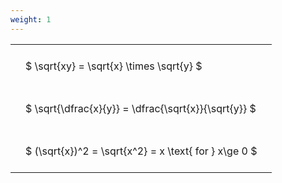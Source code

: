 ```yaml
---
weight: 1
---
```


<style type="text/css">
#T_3f774 th.col_heading {
  text-align: left;
  font-size: 1em;
}
#T_3f774 td {
  text-align: left;
  font-size: 1em;
  padding: 1.5em;
}
</style>
<table id="T_3f774">
  <thead>
  </thead>
  <tbody>
    <tr>
      <td id="T_3f774_row0_col0" class="data row0 col0" >$ \sqrt{xy} = \sqrt{x} \times \sqrt{y} $</td>
    </tr>
    <tr>
      <td id="T_3f774_row1_col0" class="data row1 col0" >$ \sqrt{\dfrac{x}{y}} = \dfrac{\sqrt{x}}{\sqrt{y}} $</td>
    </tr>
    <tr>
      <td id="T_3f774_row2_col0" class="data row2 col0" >$ (\sqrt{x})^2 = \sqrt{x^2} = x \text{ for } x\ge 0 $</td>
    </tr>
  </tbody>
</table>
